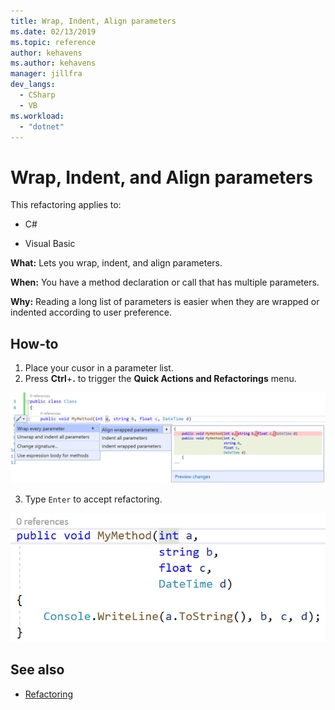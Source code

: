 ```yaml
---
title: Wrap, Indent, Align parameters
ms.date: 02/13/2019
ms.topic: reference
author: kehavens
ms.author: kehavens
manager: jillfra
dev_langs:
  - CSharp
  - VB
ms.workload:
  - "dotnet"
---
```

# Wrap, Indent, and Align parameters

This refactoring applies to:

- C#

- Visual Basic

**What:** Lets you wrap, indent, and align parameters.

**When:** You have a method declaration or call that has multiple parameters.

**Why:** Reading a long list of parameters is easier when they are wrapped or indented according to user preference.

## How-to

1. Place your cusor in a parameter list.
2. Press **Ctrl**+**.** to trigger the **Quick Actions and Refactorings** menu.

![Wrap, Indent, and Align parameters](media/wrap-parameters.png)

3. Type `Enter` to accept refactoring.

![Wrap, Indent, and Align parameters applied](media/wrap-parameters-completed.png)

## See also

- [Refactoring](../refactoring-in-visual-studio.md)
